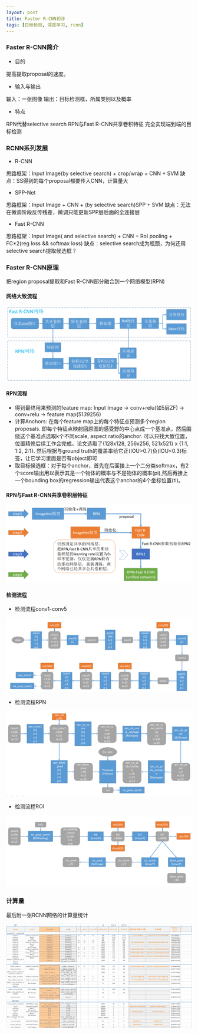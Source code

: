 ```yaml
---
layout: post
title: Faster R-CNN初涉
tags: [目标检测, 深度学习, rcnn]
---
```


### Faster R-CNN简介

- 目的

提高提取proposal的速度。

- 输入与输出

输入：一张图像
输出：目标检测框，所属类别以及概率

- 特点

RPN代替selective search
RPN与Fast R-CNN共享卷积特征
完全实现端到端的目标检测

### RCNN系列发展

- R-CNN

思路框架：Input Image(by selective search) + crop/wrap + CNN + SVM
缺点：SS得到的每个proposal都要传入CNN，计算量大

- SPP-Net

思路框架：Input Image + CNN + (by selective search)SPP + SVM
缺点：无法在微调阶段反传残差，微调只能更新SPP层后面的全连接层

- Fast R-CNN

思路框架：Input Image( and selective search) + CNN + RoI pooling + FC*2(reg loss && softmax loss)
缺点：selective search成为瓶颈，为何还用selective search提取候选框？

### Faster R-CNN原理

把region proposal提取和Fast R-CNN部分融合到一个网络模型(RPN)

#### 网络大致流程
![faster-rcnn_network](/images/posts/2017-04-25/faster-rcnn_network.PNG)

#### RPN流程

- 得到最终用来预测的feature map: Input Image -> conv+relu(如5层ZF) -> conv+relu -> feature map(51*39*256)
- 计算Anchors: 在每个feature map上的每个特征点预测多个region proposals. 即每个特征点映射回原图的感受野的中心点成一个基准点，然后围绕这个基准点选取k个不同scale, aspect ratio的anchor. 可以只找大致位置，位置精修后续工作会完成。论文选取了{128x128, 256x256, 521x521} x {1:1, 1:2, 2:1}. 然后根据与ground truth的覆盖率给它正(IOU>0.7)负(IOU<0.3)标签，让它学习里面是否有object即可
-  取目标候选框：对于每个anchor，首先在后面接上一个二分类softmax，有2个score输出用以表示其是一个物体的概率与不是物体的概率(pi),然后再接上一个bounding box的regression输出代表这个anchor的4个坐标位置(ti)。

#### RPN与Fast R-CNN共享卷积层特征
![rpn_faster_share_conv](/images/posts/2017-04-25/rpn_faster_share_conv.PNG)

#### 检测流程

- 检测流程conv1-conv5

![conv1-conv5](/images/posts/2017-04-25/conv1-conv5.PNG)

- 检测流程RPN

![rpn](/images/posts/2017-04-25/rpn.PNG)

- 检测流程ROI

![roi](/images/posts/2017-04-25/roi.PNG)

### 计算量

最后附一张RCNN网络的计算量统计

![macc](/images/posts/2017-04-25/macc.png)
